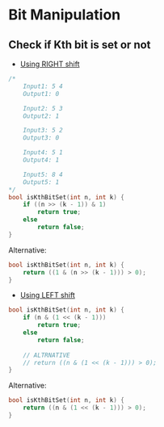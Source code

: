 # Bit Manipulation

## Check if Kth bit is set or not
- [Using RIGHT shift](/Bit%20Magic/Check%20if%20Kth%20bit%20is%20set%20or%20not%20(using%20RIGHT%20shift).cpp)

```cpp
/*
	Input1: 5 4
	Output1: 0

	Input2: 5 3
	Output2: 1

	Input3: 5 2
	Output3: 0

	Input4: 5 1
	Output4: 1

	Input5: 8 4
	Output5: 1
*/
bool isKthBitSet(int n, int k) {
	if ((n >> (k - 1)) & 1)
		return true;
	else
		return false;
}
```
Alternative:
```cpp
bool isKthBitSet(int n, int k) {
	return ((1 & (n >> (k - 1))) > 0);
}
```

- [Using LEFT shift](/Bit%20Magic/Check%20if%20Kth%20bit%20is%20set%20or%20not%20(using%20LEFT%20shift).cpp)
```cpp
bool isKthBitSet(int n, int k) {
	if (n & (1 << (k - 1)))
		return true;
	else
		return false;
	
	// ALTRNATIVE
	// return ((n & (1 << (k - 1))) > 0);
}
```
Alternative:
```cpp
bool isKthBitSet(int n, int k) {
	return ((n & (1 << (k - 1))) > 0);
}
```
